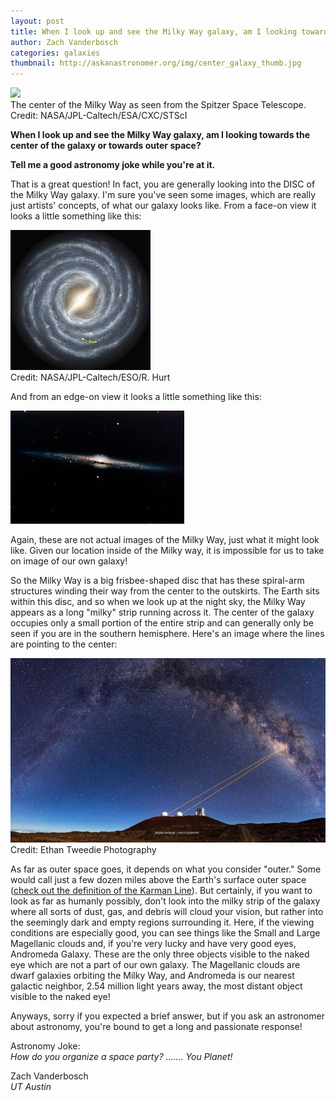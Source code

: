 ```yaml
---
layout: post
title: When I look up and see the Milky Way galaxy, am I looking towards the center of the galaxy or towards outer space?
author: Zach Vanderbosch
categories: galaxies
thumbnail: http://askanastronomer.org/img/center_galaxy_thumb.jpg
---
```

<div class="image">
<img src="http://photojournal.jpl.nasa.gov/figures/PIA12348_fig2.jpg">
<div class="caption">The center of the Milky Way as seen from the Spitzer Space Telescope. Credit: NASA/JPL-Caltech/ESA/CXC/STScI</div>
</div>

**When I look up and see the Milky Way galaxy, am I looking towards the center of the galaxy or towards outer space?**

**Tell me a good astronomy joke while you're at it.**

That is a great question! In fact, you are generally looking into the DISC of the Milky Way galaxy.  I'm sure you've seen some images, which are really just artists' concepts, of what our galaxy looks like.  From a face-on view it looks a little something like this:

<div class="image">
<img src="/img/babhgjfh.png">
<div class="caption">
Credit: NASA/JPL-Caltech/ESO/R. Hurt
</div>
</div>

And from an edge-on view it looks a little something like this:                       

<div class="image">
<img src="/img/hijgdfff.png">
</div>

Again, these are not actual images of the Milky Way, just what it might look like.  Given our location inside of the Milky way, it is impossible for us to take on image of our own galaxy!

So the Milky Way is a big frisbee-shaped disc that has these spiral-arm structures winding their way from the center to the outskirts.  The Earth sits within this disc, and so when we look up at the night sky, the Milky Way appears as a long "milky" strip running across it.  The center of the galaxy occupies only a small portion of the entire strip and can generally only be seen if you are in the southern hemisphere.  Here's an image where the lines are pointing to the center:

<div class="image">
<img src="/img/ejifahfi.png">
<div class="caption">Credit: Ethan Tweedie Photography</div>
</div>

As far as outer space goes, it depends on what you consider "outer."  Some would call just a few dozen miles above the Earth's surface outer space ([check out the definition of the Karman Line](https://en.wikipedia.org/wiki/K%C3%A1rm%C3%A1n_line)).  But certainly, if you want to look as far as humanly possibly, don't look into the milky strip of the galaxy where all sorts of dust, gas, and debris will cloud your vision, but rather into the seemingly dark and empty regions surrounding it.  Here, if the viewing conditions are especially good, you can see things like the Small and Large Magellanic clouds and, if you're very lucky and have very good eyes, Andromeda Galaxy.  These are the only three objects visible to the naked eye which are not a part of our own galaxy.  The Magellanic clouds are dwarf galaxies orbiting the Milky Way, and Andromeda is our nearest galactic neighbor, 2.54 million light years away, the most distant object visible to the naked eye!

Anyways, sorry if you expected a brief answer, but if you ask an astronomer about astronomy, you're bound to get a long and passionate response!

Astronomy Joke:<br>
*How do you organize a space party? ....... You Planet!*

Zach Vanderbosch<br>
*UT Austin*
